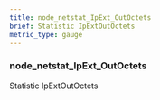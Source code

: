 ```yaml
---
title: node_netstat_IpExt_OutOctets
brief: Statistic IpExtOutOctets
metric_type: gauge
---
```

### node_netstat_IpExt_OutOctets

Statistic IpExtOutOctets